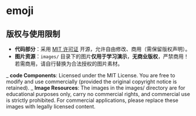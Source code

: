 # emoji

## 版权与使用限制  

- **代码部分**：采用 [MIT 许可证](LICENSE) 开源，允许自由修改、商用（需保留版权声明）。  
- **图片资源**：`images/` 目录下的图片**仅用于学习演示**，**无商业版权**，严禁商用！  
  若需商用，请自行替换为合法授权的图片素材。

_ **code Components**: Licensed under the MIT License. You are free to modify and use 
commercially (provided the original copyright notice is retained).
_ **Image Resources**: The images in the images/ directory are for educational purposes only, 
carry no commercial rights, and commercial use is strictly prohibited.
For commercial applications, please replace these images with legally licensed content.

